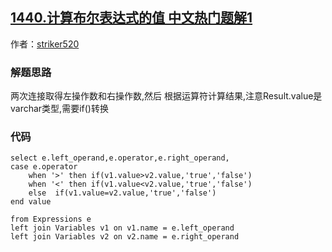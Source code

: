 ## [1440.计算布尔表达式的值 中文热门题解1](https://leetcode.cn/problems/evaluate-boolean-expression/solutions/100000/zuo-lian-jie-ji-suan-jie-guo-ran-hou-zhuan-huan-by)

作者：[striker520](https://leetcode.cn/u/striker520)
### 解题思路
两次连接取得左操作数和右操作数,然后 根据运算符计算结果,注意Result.value是 varchar类型,需要if()转换
### 代码

```mysql
select e.left_operand,e.operator,e.right_operand,
case e.operator
    when '>' then if(v1.value>v2.value,'true','false')
    when '<' then if(v1.value<v2.value,'true','false')
    else  if(v1.value=v2.value,'true','false')
end value
    
from Expressions e
left join Variables v1 on v1.name = e.left_operand 
left join Variables v2 on v2.name = e.right_operand
```